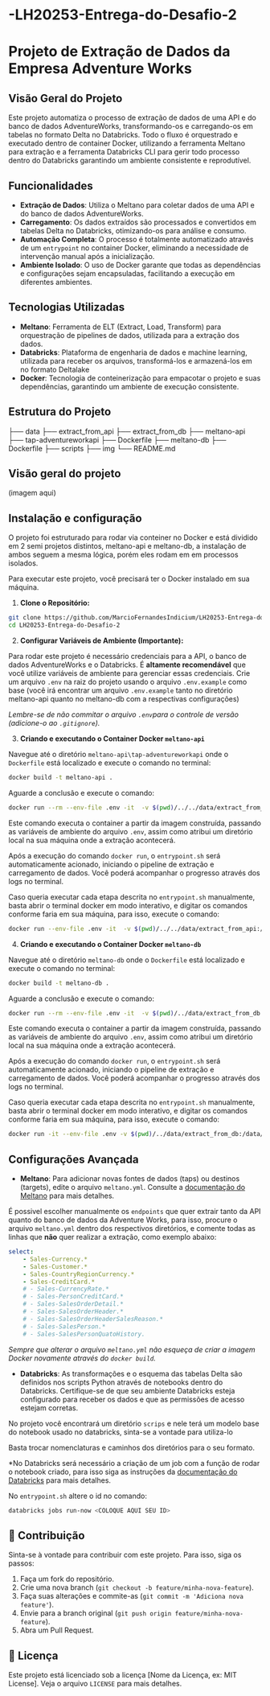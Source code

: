 # -LH20253-Entrega-do-Desafio-2

# Projeto de Extração de Dados da Empresa Adventure Works

## Visão Geral do Projeto

Este projeto automatiza o processo de extração de dados de uma API e do banco de dados AdventureWorks, transformando-os e carregando-os em tabelas no formato Delta no Databricks. Todo o fluxo é orquestrado e executado dentro de container Docker, utilizando a ferramenta Meltano para extração e a ferramenta Databricks CLI para gerir todo processo dentro do Databricks garantindo um ambiente consistente e reprodutível.

## Funcionalidades

*   **Extração de Dados**: Utiliza o Meltano para coletar dados de uma API e do banco de dados AdventureWorks.
*   **Carregamento**: Os dados extraídos são processados e convertidos em tabelas Delta no Databricks, otimizando-os para análise e consumo.
*   **Automação Completa**: O processo é totalmente automatizado através de um `entrypoint` no container Docker, eliminando a necessidade de intervenção manual após a inicialização.
*   **Ambiente Isolado**: O uso de Docker garante que todas as dependências e configurações sejam encapsuladas, facilitando a execução em diferentes ambientes.

## Tecnologias Utilizadas

*   **Meltano**: Ferramenta de ELT (Extract, Load, Transform) para orquestração de pipelines de dados, utilizada para a extração dos dados.
*   **Databricks**: Plataforma de engenharia de dados e machine learning, utilizada para receber os arquivos, transformá-los e armazená-los em no formato Deltalake 
*   **Docker**: Tecnologia de conteinerização para empacotar o projeto e suas dependências, garantindo um ambiente de execução consistente.

## Estrutura do Projeto 

├── data
    ├── extract_from_api
    ├── extract_from_db
├── meltano-api
    ├── tap-adventureworkapi
    ├── Dockerfile
├── meltano-db
    ├── Dockerfile
├── scripts
├── img
└── README.md



## Visão geral do projeto

(imagem aqui)


## Instalação e configuração 

O projeto foi estruturado para rodar via conteiner no Docker e está dividido em 2 semi projetos distintos, meltano-api e meltano-db, a instalação de ambos seguem a mesma lógica, porém eles rodam em em processos isolados. 

Para executar este projeto, você precisará ter o Docker instalado em sua máquina. 

1. **Clone o Repositório:**
```bash
git clone https://github.com/MarcioFernandesIndicium/LH20253-Entrega-do-Desafio-2.git 
cd LH20253-Entrega-do-Desafio-2
```

2. **Configurar Variáveis de Ambiente (Importante):**

Para rodar este projeto é necessário credenciais para a API, o banco de dados AdventureWorks e o Databricks. É **altamente recomendável** que você utilize variáveis de ambiente para gerenciar essas credenciais. Crie um arquivo `.env` na raiz do projeto usando o arquivo `.env.example` como base (você irá encontrar um arquivo `.env.example` tanto no diretório meltano-api quanto no meltano-db com a respectivas configurações)

*Lembre-se de não commitar o arquivo `.env`para o controle de versão (adicione-o ao `.gitignore`).*


3. **Criando e executando o Container Docker `meltano-api`**

Navegue até o diretório `meltano-api\tap-adventureworkapi`  onde o `Dockerfile` está localizado e execute o comando no terminal:

```bash
docker build -t meltano-api .
```

Aguarde a conclusão e execute o comando: 

```bash
docker run --rm --env-file .env -it  -v $(pwd)/../../data/extract_from_api:/data/extract_from_api meltano-api
```

Este comando executa o container a partir da imagem construída, passando as variáveis de ambiente do arquivo `.env`, assim como atribui um diretório local na sua máquina onde a extração acontecerá. 

Após a execução do comando `docker run`, o `entrypoint.sh` será automaticamente acionado, iniciando o pipeline de extração e carregamento de dados. Você poderá acompanhar o progresso através dos logs no terminal.

Caso queria executar cada etapa descrita no `entrypoint.sh` manualmente, basta abrir o terminal docker em modo interativo, e digitar os comandos conforme faria em sua máquina, para isso, execute o comando: 

```bash
docker run --env-file .env -it  -v $(pwd)/../../data/extract_from_api:/data/extract_from_api meltano-api bash
``` 



4. **Criando e executando o Container Docker `meltano-db`**

Navegue até o diretório `meltano-db`  onde o `Dockerfile` está localizado e execute o comando no terminal:

```bash
docker build -t meltano-db .
```

Aguarde a conclusão e execute o comando: 

```bash
docker run --rm --env-file .env -it  -v $(pwd)/../data/extract_from_db:/data/extract_from_db meltano-db
```

Este comando executa o container a partir da imagem construída, passando as variáveis de ambiente do arquivo `.env`, assim como atribui um diretório local na sua máquina onde a extração acontecerá. 

Após a execução do comando `docker run`, o `entrypoint.sh` será automaticamente acionado, iniciando o pipeline de extração e carregamento de dados. Você poderá acompanhar o progresso através dos logs no terminal.

Caso queria executar cada etapa descrita no `entrypoint.sh` manualmente, basta abrir o terminal docker em modo interativo, e digitar os comandos conforme faria em sua máquina, para isso, execute o comando: 

```bash
docker run -it --env-file .env -v $(pwd)/../data/extract_from_db:/data/extract_from_db meltano-db bash
```


## Configurações Avançada

*   **Meltano**: Para adicionar novas fontes de dados (taps) ou destinos (targets), edite o arquivo `meltano.yml`. Consulte a [documentação do Meltano](https://docs.meltano.com/ ) para mais detalhes.

É possivel escolher manualmente os `endpoints` que quer extrair tanto da API quanto do banco de dados da Adventure Works, para isso, procure o arquivo `meltano.yml` dentro dos respectivos diretórios, e comente todas as linhas que **não** quer realizar a extração, como exemplo abaixo: 

```yaml
select:
    - Sales-Currency.*
    - Sales-Customer.*
    - Sales-CountryRegionCurrency.*
    - Sales-CreditCard.*
    # - Sales-CurrencyRate.*
    # - Sales-PersonCreditCard.*
    # - Sales-SalesOrderDetail.*
    # - Sales-SalesOrderHeader.*
    # - Sales-SalesOrderHeaderSalesReason.*
    # - Sales-SalesPerson.*
    # - Sales-SalesPersonQuatoHistory.
```

*Sempre que alterar o arquivo `meltano.yml` não esqueça de criar a imagem Docker novamente através do `docker build`.*



*   **Databricks**: As transformações e o esquema das tabelas Delta são definidos nos scripts Python através de notebooks dentro do Databricks. Certifique-se de que seu ambiente Databricks esteja configurado para receber os dados e que as permissões de acesso estejam corretas.

No projeto você encontrará um diretório `scrips` e nele terá um modelo base do notebook usado no databricks, sinta-se a vontade para utiliza-lo 

Basta trocar nomenclaturas e caminhos dos diretórios para o seu formato. 

*No Databricks será necessário a criação de um job com a função de rodar o notebook criado, para isso siga as instruções da [documentação do Databricks](https://docs.databricks.com/aws/pt/jobs/jobs-quickstart) para mais detalhes. 

No `entrypoint.sh` altere o id no comando: 

```bash
databricks jobs run-now <COLOQUE AQUI SEU ID> 
```





## 🤝 Contribuição

Sinta-se à vontade para contribuir com este projeto. Para isso, siga os passos:

1.  Faça um fork do repositório.
2.  Crie uma nova branch (`git checkout -b feature/minha-nova-feature`).
3.  Faça suas alterações e commite-as (`git commit -m 'Adiciona nova feature'`).
4.  Envie para a branch original (`git push origin feature/minha-nova-feature`).
5.  Abra um Pull Request.

## 📄 Licença

Este projeto está licenciado sob a licença [Nome da Licença, ex: MIT License]. Veja o arquivo `LICENSE` para mais detalhes.